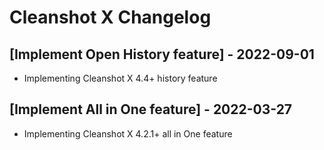 # Cleanshot X Changelog

## [Implement Open History feature] - 2022-09-01
- Implementing Cleanshot X 4.4+ history feature

## [Implement All in One feature] - 2022-03-27
- Implementing Cleanshot X 4.2.1+ all in One feature
